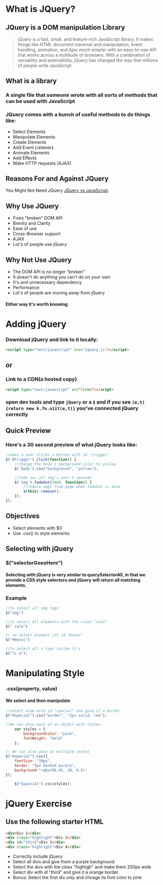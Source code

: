 # What is JQuery?

## JQuery is a DOM manipulation Library

> jQuery is a fast, small, and feature-rich JavaScript library. It makes things like HTML document traversal and manipulation, event handling, animation, and Ajax much simpler with an easy-to-use API that works across a multitude of browsers. With a combination of versatility and extensibility, jQuery has changed the way that millions of people write JavaScript.

## What is a library
### A single file that someone wrote with all sorts of methods that can be used with JavaScript

### JQuery comes with a bunch of useful methods to do things like:

* Select Elements
* Manipulate Elements 
* Create Elements
* Add Event Listeners 
* Animate Elements 
* Add Effects
* Make HTTP requests (AJAX)

## Reasons For and Against JQuery
You Might Not Need JQuery [JQuery vs JavaScript](https://www.youmightnotneedjquery.com).

## Why Use JQuery
* Fixes "broken" DOM API
* Brevity and Clarity
* Ease of use
* Cross-Browser support
* AJAX
* Lot's of people use jQuery

## Why Not Use JQuery
* The DOM API is no longer "broken"
* It doesn't do anything you can't do on your own
* It's and unnecessary dependency
* Performance
* Lot's of people are moving away from jQuery

#### Either way it's worth knowing

# Adding jQuery
### Download jQuery and link to it locally:

```html
<script type="text/javascript" srv="jquery.js"></script>
```
## or
### Link to a CDN(a hosted copy)

```html
<sript type="text/javascript" src"linkn"></sript>
```

### open dev tools and type `jQuery` or a `$` and if you see `(e,t){return new k.fn.niit(e,t)}` you've connected jQuery correctly

## Quick Preview
### Here's a 30 second preview of what jQuery looks like:

```javascript
//when a user clicks a button with id 'trigger'
$('#trigger').click(function() {
    //change the body's background color to yellow
    $('body').css("background", "yellow");

    //fade our all img's over 3 seconds
    $('img').fadeOut(3000, function() {
        //remove imgs from page when fadeOut is done
        $(this).remove();
    });
});
```
## Objectives

* Select elements with $()
* Use .css() to style elements

## Selecting with jQuery
### $("selectorGoesHere")

#### Selecting with jQuery is very similar to querySelectorAll, in that we provide a CSS style selectoru and jQuery will return all matching elements. 

### Example

```javascript
//to select all img tags
$("img")

//to select all elements with the class "sale"
$(".sale")

// to select element ith id "bonus"
$("#bonus")

//to select all a tags inside li's
$("li a");
```

# Manipulating Style
### .css(property, value)
#### We select and then manipulate

```javascript
//select elem with id "special" and give it a border
$("#special").css("border", "2px solid, red");

//We can also pass in an object with styles
    var styles = {
        backgroundColor: "pink",
        fontWeight: "bold"
    };

// We can also pass in multiple styles
$("#special").css({
    fontSize: "10px",
    border: "3px dashed purple",
    background:"rgba(89,45, 20, 0.5)"
});

    $("$special").css(styles);
```

# jQuery Exercise
## Use the following starter HTML

```html
<div>Div 1</div>
<div class="highlight">Div 2</div>
<div id="third">Div 3</div>
<div class="highlight">Div 4</div>
```

* Correctly include jQuery
* Select all divs and give them a purple background
* Select the divs with the *class* "highligh" and make them 200px wide
* Select div with *id* "third" and give it a orange border.
* Bonus: Select the first div only and chnage its font color to pink